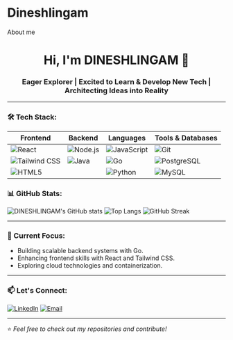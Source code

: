 # Dineshlingam
About me 
<h1 align="center">Hi, I'm DINESHLINGAM 👋</h1>
<h3 align="center">Eager Explorer | Excited to Learn & Develop New Tech | Architecting Ideas into Reality</h3>

---
### 🛠️ Tech Stack:

| **Frontend**       | **Backend**        | **Languages**      | **Tools & Databases** |
|--------------------|--------------------|--------------------|-----------------------|
| ![React](https://img.shields.io/badge/React-20232A?style=for-the-badge&logo=react&logoColor=61DAFB) | ![Node.js](https://img.shields.io/badge/Node.js-339933?style=for-the-badge&logo=nodedotjs&logoColor=white) | ![JavaScript](https://img.shields.io/badge/JavaScript-F7DF1E?style=for-the-badge&logo=javascript&logoColor=black) | ![Git](https://img.shields.io/badge/Git-F05032?style=for-the-badge&logo=git&logoColor=white) |
| ![Tailwind CSS](https://img.shields.io/badge/Tailwind_CSS-38B2AC?style=for-the-badge&logo=tailwind-css&logoColor=white) | ![Java](https://img.shields.io/badge/Java-ED8B00?style=for-the-badge&logo=openjdk&logoColor=white) | ![Go](https://img.shields.io/badge/Go-00ADD8?style=for-the-badge&logo=go&logoColor=white) | ![PostgreSQL](https://img.shields.io/badge/PostgreSQL-4169E1?style=for-the-badge&logo=postgresql&logoColor=white) |
| ![HTML5](https://img.shields.io/badge/HTML5-E34F26?style=for-the-badge&logo=html5&logoColor=white) |  | ![Python](https://img.shields.io/badge/Python-3776AB?style=for-the-badge&logo=python&logoColor=white) | ![MySQL](https://img.shields.io/badge/MySQL-4479A1?style=for-the-badge&logo=mysql&logoColor=white) |


### 📊 GitHub Stats:
![DINESHLINGAM's GitHub stats](https://github-readme-stats.vercel.app/api?username=DINESHLINGAM-6&show_icons=true&theme=radical)
![Top Langs](https://github-readme-stats.vercel.app/api/top-langs/?username=DINESHLINGAM-6&layout=compact&theme=radical)
![GitHub Streak](https://streak-stats.demolab.com/?user=DINESHLINGAM-6&theme=radical)



---

### 🌱 Current Focus:
- Building scalable backend systems with Go.
- Enhancing frontend skills with React and Tailwind CSS.
- Exploring cloud technologies and containerization.

---

### 📫 Let's Connect:
[![LinkedIn](https://img.shields.io/badge/LinkedIn-Profile-blue?style=flat&logo=linkedin)](https://www.linkedin.com/in/dineshlingam-m-u-500849295/)
[![Email](https://img.shields.io/badge/Email-hello@example.com-red?style=flat&logo=gmail)](mailto:lingamdinesh6@gmail.com)

---

⭐️ *Feel free to check out my repositories and contribute!*
